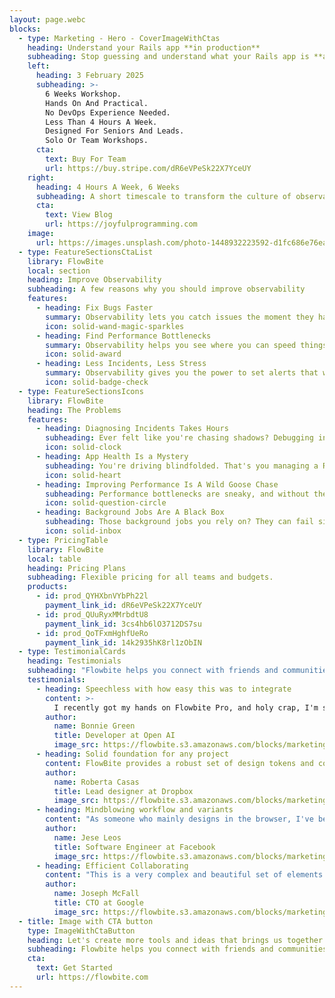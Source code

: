 ```yaml
---
layout: page.webc
blocks: 
  - type: Marketing - Hero - CoverImageWithCtas
    heading: Understand your Rails app **in production**
    subheading: Stop guessing and understand what your Rails app is **actually doing** in production.
    left:
      heading: 3 February 2025
      subheading: >-
        6 Weeks Workshop.
        Hands On And Practical.
        No DevOps Experience Needed.
        Less Than 4 Hours A Week.
        Designed For Seniors And Leads.
        Solo Or Team Workshops.
      cta:
        text: Buy For Team
        url: https://buy.stripe.com/dR6eVPeSk22X7YceUY
    right:
      heading: 4 Hours A Week, 6 Weeks
      subheading: A short timescale to transform the culture of observability in your team. No DevOps experience needed.
      cta:
        text: View Blog
        url: https://joyfulprogramming.com
    image:
      url: https://images.unsplash.com/photo-1448932223592-d1fc686e76ea
  - type: FeatureSectionsCtaList
    library: FlowBite
    local: section
    heading: Improve Observability
    subheading: A few reasons why you should improve observability
    features:
      - heading: Fix Bugs Faster
        summary: Observability lets you catch issues the moment they happen. It's like having X-ray vision for your app, so you can fix problems before they mess with your users' experience. No more guessing games—just quick, effective solutions.
        icon: solid-wand-magic-sparkles
      - heading: Find Performance Bottlenecks
        summary: Observability helps you see where you can speed things up and make everything run smoother. Your users will notice the difference, and they'll keep coming back because they trust your app to perform.
        icon: solid-award
      - heading: Less Incidents, Less Stress
        summary: Observability gives you the power to set alerts that warn you about potential issues before they blow up. It's like having a crystal ball for your app's health, letting you stay ahead of the game and keep everything running smoothly.
        icon: solid-badge-check
  - type: FeatureSectionsIcons
    library: FlowBite
    heading: The Problems
    features:
      - heading: Diagnosing Incidents Takes Hours
        subheading: Ever felt like you're chasing shadows? Debugging incidents without observability is just that. Imagine it's 2 AM - you're squinting at logs trying to figure out why your app just tanked. Not fun, right? Observability transforms your bug hunt into a guided tour. No more guesswork, just straight answers. And yes, you can actually sleep peacefully at night.
        icon: solid-clock
      - heading: App Health Is a Mystery
        subheading: You're driving blindfolded. That's you managing a Rails app without observability. System health? A big question mark. CPU spikes, memory leaks, and you’re none the wiser until your app slows to a crawl—or worse, crashes.
        icon: solid-heart
      - heading: Improving Performance Is A Wild Goose Chase
        subheading: Performance bottlenecks are sneaky, and without the right tools, they're nearly invisible. Trying to connect a profiler to a Rails app in production? Good luck with that. Even if you can figure out the slow areas of the app, without observability you can't accurately determine **why** they're slow.
        icon: solid-question-circle
      - heading: Background Jobs Are A Black Box
        subheading: Those background jobs you rely on? They can fail silently and spectacularly. Without observability, you won’t know until it’s too late. Emails undelivered, reports half-baked—chaos ensues.
        icon: solid-inbox
  - type: PricingTable
    library: FlowBite
    local: table
    heading: Pricing Plans
    subheading: Flexible pricing for all teams and budgets.
    products:
      - id: prod_QYHXbnVYbPh22l
        payment_link_id: dR6eVPeSk22X7YceUY
      - id: prod_QUuRyxMMrbdtU8
        payment_link_id: 3cs4hb6lO3712DS7su
      - id: prod_QoTFxmHghfUeRo
        payment_link_id: 14k2935hK8rl1zObIN
  - type: TestimonialCards
    heading: Testimonials
    subheading: "Flowbite helps you connect with friends and communities of people who share your interests."
    testimonials:
      - heading: Speechless with how easy this was to integrate
        content: >-
          I recently got my hands on Flowbite Pro, and holy crap, I'm speechless with how easy this was to integrate within my application.  Most templates are a pain, code is scattered, and near impossible to theme.  Flowbite has code in one place and I'm not joking when I say it took me a matter of minutes to copy the code, customise it and integrate within a Laravel + Vue application.  If you care for your time, I hands down would go with this.
        author:
          name: Bonnie Green
          title: Developer at Open AI
          image_src: https://flowbite.s3.amazonaws.com/blocks/marketing-ui/avatars/karen-nelson.png
      - heading: Solid foundation for any project
        content: FlowBite provides a robust set of design tokens and components based on the popular Tailwind CSS framework. From the most used UI components like forms and navigation bars to the whole app screens designed both for desktop and mobile, this UI kit provides a solid foundation for any project. Designing with Figma components that can be easily translated to the utility classes of Tailwind CSS is a huge timesaver!
        author:
          name: Roberta Casas
          title: Lead designer at Dropbox
          image_src: https://flowbite.s3.amazonaws.com/blocks/marketing-ui/avatars/roberta-casas.png
      - heading: Mindblowing workflow and variants
        content: "As someone who mainly designs in the browser, I've been a casual user of Figma, but as soon as I saw and started playing with FlowBite my mind was. Everything is so well structured and simple to use (I've learnt so much about Figma by just using the toolkit). Aesthetically, the well designed components are beautiful and will undoubtedly level up your next application."
        author:
          name: Jese Leos
          title: Software Engineer at Facebook
          image_src: https://flowbite.s3.amazonaws.com/blocks/marketing-ui/avatars/jese-leos.png
      - heading: Efficient Collaborating
        content: "This is a very complex and beautiful set of elements. Under the hood it comes with the best things from 2 different worlds: Figma and Tailwind. You have many examples that can be used to create a fast prototype for your team."
        author:
          name: Joseph McFall
          title: CTO at Google
          image_src: https://flowbite.s3.amazonaws.com/blocks/marketing-ui/avatars/joseph-mcfall.png
  - title: Image with CTA button
    type: ImageWithCtaButton
    heading: Let's create more tools and ideas that brings us together.
    subheading: Flowbite helps you connect with friends and communities of people who share your interests. Connecting with your friends and family as well as discovering new ones is easy with features like Groups.
    cta:
      text: Get Started
      url: https://flowbite.com
---
```

